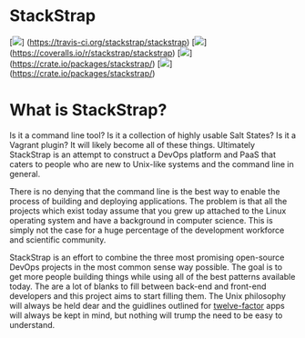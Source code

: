 StackStrap
==========
[![](https://api.travis-ci.org/stackstrap/stackstrap.png?branch=master)]
(https://travis-ci.org/stackstrap/stackstrap)
[![](https://coveralls.io/repos/stackstrap/stackstrap/badge.png)]
(https://coveralls.io/r/stackstrap/stackstrap)
[![](https://pypip.in/v/stackstrap/badge.png)]
(https://crate.io/packages/stackstrap/)
[![](https://pypip.in/d/stackstrap/badge.png)]
(https://crate.io/packages/stackstrap/)

What is StackStrap?
===================

Is it a command line tool? Is it a collection of highly usable Salt States?
Is it a Vagrant plugin? It will likely become all of these things. Ultimately
StackStrap is an attempt to construct a DevOps platform and PaaS that caters
to people who are new to Unix-like systems and the command line in general.

There is no denying that the command line is the best way to enable the process
of building and deploying applications. The problem is that all the projects
which exist today assume that you grew up attached to the Linux operating
system and have a background in computer science. This is simply not the case
for a huge percentage of the development workforce and scientific community.

StackStrap is an effort to combine the three most promising open-source
DevOps projects in the most common sense way possible. The goal is to get more
people building things while using all of the best patterns available today.
The are a lot of blanks to fill between back-end and front-end developers and
this project aims to start filling them. The Unix philosophy will always be
held dear and the guidlines outlined for [twelve-factor][twelve-factor] apps
will always be kept in mind, but nothing will trump the need to be easy to
understand.

[twelve-factor]: http://12factor.net/
